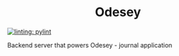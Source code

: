 <h1 align="center"> Odesey </h2>


[![linting: pylint](https://img.shields.io/badge/linting-pylint-yellowgreen)](https://github.com/PyCQA/pylint)


Backend server that powers Odesey - journal application

